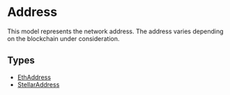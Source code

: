 # Address

This model represents the network address. The address varies depending on the blockchain under consideration.

## Types

 - [EthAddress](EthAddress.md)
 - [StellarAddress](StellarAddress.md)
